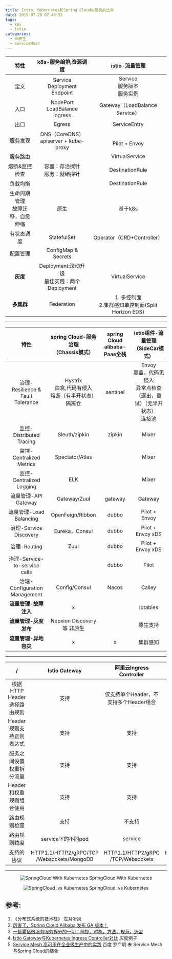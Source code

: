 ```yaml
---
title: Istio、Kubernetes和Spring Cloud中服务的比对     
date: 2019-07-20 07:46:52
tags: 
  - k8s
  - istio
categories:  
  - 云原生
  - serviceMesh  
---
```


<p></p>
<!-- more -->

特性 | k8s-服务编排,资源调度 | istio-流量管理
:-: | :-: | :-: 
定义          |  Service<br> Deployment<br> Endpoint | Service<br> 服务版本 <br> 服务实例
入口          |  NodePort<br> LoadBalance<br> Ingress | Gateway（LoadBalance Service）
出口          |  Egress | ServiceEntry
服务发现      |  DNS（CoreDNS）<br> apiserver + kube-proxy |  <br>Pilot + Envoy
服务路由      |   | VirtualService
熔断&监控检查 | 容器：存活探针<br>服务：就绪探针 |  DestinationRule
负载均衡      | | DestinationRule
生命周期管理<br>故障迁移，自愈<br>伸缩 | 原生| 基于k8s 
有状态调度    | StatefulSet  | Operator（CRD+Controller）
配置管理      | ConfigMap & Secrets| 
**灰度**         | Deployment:滚动升级<br>最佳实践：两个Deployment | VirtualService
**多集群**        | Federation  | 1. 多控制面<br> 2.集群感知单控制面(Split Horizon EDS) 



-----

特性 | spring Cloud-服务治理<br>（Chassis模式） | spring Cloud alibaba-Paas全栈| istio组件-流量管理<br>（SideCar模式）
:-: | :-: | :-: | :-:
治理-Resilience & Fault Tolerance | Hystrix <br> 白盒,代码有侵入<br>熔断（有半开状态） <br>隔离仓 | sentinel  | Envoy<br>黑盒，代码无侵入<br> 异常点检查（逐出，重试）（无半开状态）<br>连接池 
监控-Distributed Tracing          | Sleuth/zipkin | zipkin | Mixer 
监控-Centralized Metrics          | Spectator/Atlas | | Mixer
监控-Centralized Logging          | ELK |  | Mixer
流量管理-API Gateway              | Gateway/Zuul | gateway | Gateway
流量管理-Load Balancing           | OpenFeign/Ribbon  | dubbo | Pilot + Envoy
治理-Service Discovery           | Eureka，Consul  |dubbo| Pilot + Envoy xDS
治理-Routing                     | Zuul | dubbo| Pilot + Envoy xDS
治理-Service-to-service calls    |   |dubbo|Pilot
治理-Configuration Management    | Config/Consul |Nacos| Calley
**流量管理-故障注入**                 | x |  | iptables
**流量管理-灰度发布**                 | Nepxion Discovery等 非原生| | 原生支持
**流量管理-异地容灾**                 | x | x |  集群感知

-----

/   |Istio Gateway	|阿里云Ingress Controller	|NGINX Ingress Controller
:-: | :-: | :-: | :-:	
根据HTTP Header选择路由规则	|支持	|仅支持单个Header，不支持多个Header组合	|不支持
Header规则支持正则表达式	|支持	|支持	|不支持
服务之间设置权重拆分流量	|支持	|支持	|不支持
Header和权重规则组合使用	|支持	|支持	|不支持
路由规则检查	|支持	|不支持	|不支持
路由规则粒度	|service下的不同pod	|service	|service
支持的协议	|HTTP1.1/HTTP2/gRPC/TCP<br>/Websockets/MongoDB	|HTTP1.1/HTTP2/gRPC<br>/TCP/Websockets	|HTTP1.1/HTTP2/gRPC<br>/TCP/Websockets


-----

<div style="text-align: center;">
	
![SpringCloud With Kubernetes](https://user-images.githubusercontent.com/5608425/64624730-aa6e3480-d41d-11e9-84eb-2278bdb952e1.jpg)  SpringCloud With Kubernetes

![SpringCloud .vs Kubernetes](https://user-images.githubusercontent.com/5608425/64624734-ab06cb00-d41d-11e9-8ceb-ed1b5436eec7.jpg)
SpringCloud .vs Kubernetes
</div>
 
## 参考:
1. 《分布式系统的技术栈》 左耳听风
2. [厉害了，Spring Cloud Alibaba 发布 GA 版本！](https://blog.csdn.net/zl1zl2zl3/article/details/89790643)
3. [一篇囊括微服务服务拆分的一切：前提，时机，方法，规范，选型](https://www.cnblogs.com/popsuper1982/p/9634578.html)
4. [Istio Gateway与Kubernetes Ingress Controller对比](https://yq.aliyun.com/articles/636511)  灰度例子
5. [Service Mesh 高可用在企业级生产中的实践](https://www.servicemesher.com/blog/baidu-service-mesh-ha-practice/)  百度 罗广明 未
    Service Mesh与Spring Cloud的结合
	
